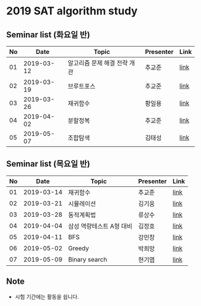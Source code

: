 # 2019 SAT algorithm study

## Seminar list (화요일 반)

| No |Date|               Topic                |  Presenter  |    Link   |
|----|----------------|------------------------------------|-------------|-----------|
| 01 |2019-03-12|알고리즘 문제 해결 전략 개관|추교준|[link](https://github.com/sat-algorithm-study/presentation/blob/master/tuesday/190312%20%EC%95%8C%EA%B3%A0%EB%A6%AC%EC%A6%98%20%EB%AC%B8%EC%A0%9C%20%ED%95%B4%EA%B2%B0%20%EC%A0%84%EB%9E%B5%20%EA%B0%9C%EA%B4%80.pptx)|
| 02 |2019-03-19|브루트포스|추교준|[link](https://github.com/sat-algorithm-study/presentation/blob/master/tuesday/190319%20Brute%20force.pptx)|
| 03 |2019-03-26|재귀함수|황일용|[link](https://github.com/sat-algorithm-study/presentation/blob/master/tuesday/190326%20Recursive%20function.pptx)|
| 04 |2019-04-02|분할정복|추교준|[link](https://github.com/sat-algorithm-study/presentation/blob/master/tuesday/190402%20Divide%20and%20conquer.pptx)|
| 05 |2019-05-07|조합탐색|김태성|[link](https://github.com/sat-algorithm-study/presentation/blob/master/tuesday/190507%20%EC%A1%B0%ED%95%A9%ED%83%90%EC%83%89.pptx)|


## Seminar list (목요일 반)

| No |Date|               Topic                |  Presenter  |    Link   |
|----|----------------|------------------------------------|-------------|-----------|
| 01 |2019-03-14|재귀함수|추교준|[link](https://github.com/sat-algorithm-study/presentation/blob/master/thursday/190314%20Recursive%20function.pptx)|
| 02 |2019-03-21|시뮬레이션|김기웅|[link](https://github.com/sat-algorithm-study/presentation/blob/master/thursday/190321%20Simulation.pptx)|
| 03 |2019-03-28|동적계획법|류상수|[link](https://github.com/sat-algorithm-study/presentation/blob/master/thursday/190328%20Dynamic%20Programming.pptx)|
| 04 |2019-04-04|삼성 역량테스트 A형 대비|김정호|[link](https://github.com/sat-algorithm-study/presentation/blob/master/thursday/190404%20%EC%82%BC%EC%84%B1%EC%97%AD%EB%9F%89%ED%85%8C%EC%8A%A4%ED%8A%B8%20%EB%8C%80%EB%B9%84.pptx)|
| 05 |2019-04-11|BFS|강민창|[link](https://github.com/sat-algorithm-study/presentation/blob/master/thursday/190411%20BFS.pptx)|
| 06 |2019-05-02|Greedy|박희망|[link](https://github.com/sat-algorithm-study/presentation/blob/master/thursday/190502%20SAT%20Greedy.pptx)|
| 07 |2019-05-09|Binary search|현기엽|[link](https://github.com/sat-algorithm-study/presentation/blob/master/thursday/190509%20binary%20search.pptx)|

## Note

- 시험 기간에는 활동을 쉽니다.
